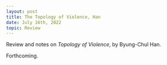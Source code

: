 ```yaml
---
layout: post
title: The Topology of Violence, Han
date: July 16th, 2022
topic: Review
---
```


Review and notes on *Topology of Violence*, by Byung-Chul Han.

Forthcoming.
